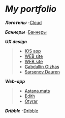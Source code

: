 # ***My portfolio***



**_Логотипы_**
-[Cloud](https://cloud.mail.ru/public/MgiC/unT8ErNAS)

**_Баннеры_**
-[Баннеры](https://cloud.mail.ru/public/6JqX/NCbRvQS1j) </br>

**_UX design_**
> - [IOS app]( https://www.figma.com/file/1ELZsTqvFjsj9Lk3ybnPal/IOS-Mobile-App-UI-Design-(Community)?node-id=0%3A1)
> - [WEB site]( https://www.figma.com/file/PZCFhB0vao4Id1jwaE5ihL/Otyrar-UI-design?node-id=0%3A1)
> - [WEB site]( https://www.figma.com/file/oDHFn8vH3HcijMAeAJPrFY/Beineke?node-id=0%3A1)
> - [Gabdullin Olzhas](https://www.linkedin.com/in/olzhas-gabdullin-87aa7123b/)
> - [Sarsenov Dauren](https://www.linkedin.com/in/dauren-sarsenov-7b413a240)



**_Web-app_**
> - [Astana.mats](https://oljawave.github.io/astana-mats/)
> - [Edith](https://oljawave.github.io/Edith/)
> - [Otyrar](https://oljawave.github.io/otyrar/)


**_Dribble_**
-[Dribble](https://dribbble.com/Oljawave)
